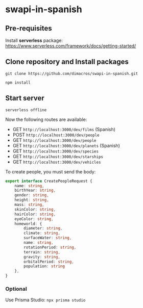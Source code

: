 # swapi-in-spanish

## Pre-requisites
Install <b>serverless</b> package: https://www.serverless.com/framework/docs/getting-started/

## Clone repository and Install packages
```git
git clone https://github.com/dimacros/swapi-in-spanish.git
```

```git
npm install
```

## Start server
```git
serverless offline
```

Now the following routes are available:

- GET `http://localhost:3000/dev/films` (Spanish)
- POST `http://localhost:3000/dev/people`
- GET `http://localhost:3000/dev/people`
- GET `http://localhost:3000/dev/planets` (Spanish)
- GET `http://localhost:3000/dev/species`
- GET `http://localhost:3000/dev/starships`
- GET `http://localhost:3000/dev/vehicles`

To create people, you must send the body:
```ts
export interface CreatePeopleRequest {
    name: string,
    birthYear: string,
    gender: string,
    height: string,
    mass: string,
    skinColor: string,
    hairColor: string,
    eyeColor: string,
    homeworld: {
        diameter: string,
        climate: string,
        surfaceWater: string,
        name: string,
        rotationPeriod: string,
        terrain: string,
        gravity: string,
        orbitalPeriod: string,
        population: string
    },
}
```

### Optional
Use Prisma Studio: `npx prisma studio`
